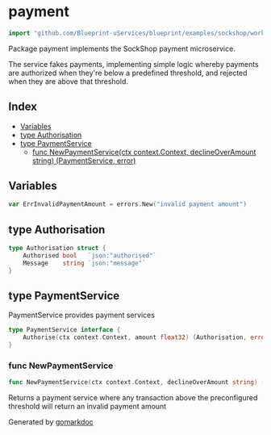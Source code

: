 <!-- Code generated by gomarkdoc. DO NOT EDIT -->

# payment

```go
import "github.com/Blueprint-uServices/blueprint/examples/sockshop/workflow/payment"
```

Package payment implements the SockShop payment microservice.

The service fakes payments, implementing simple logic whereby payments are authorized when they're below a predefined threshold, and rejected when they are above that threshold.

## Index

- [Variables](<#variables>)
- [type Authorisation](<#Authorisation>)
- [type PaymentService](<#PaymentService>)
  - [func NewPaymentService\(ctx context.Context, declineOverAmount string\) \(PaymentService, error\)](<#NewPaymentService>)


## Variables

<a name="ErrInvalidPaymentAmount"></a>

```go
var ErrInvalidPaymentAmount = errors.New("invalid payment amount")
```

<a name="Authorisation"></a>
## type Authorisation



```go
type Authorisation struct {
    Authorised bool   `json:"authorised"`
    Message    string `json:"message"`
}
```

<a name="PaymentService"></a>
## type PaymentService

PaymentService provides payment services

```go
type PaymentService interface {
    Authorise(ctx context.Context, amount float32) (Authorisation, error)
}
```

<a name="NewPaymentService"></a>
### func NewPaymentService

```go
func NewPaymentService(ctx context.Context, declineOverAmount string) (PaymentService, error)
```

Returns a payment service where any transaction above the preconfigured threshold will return an invalid payment amount

Generated by [gomarkdoc](<https://github.com/princjef/gomarkdoc>)
